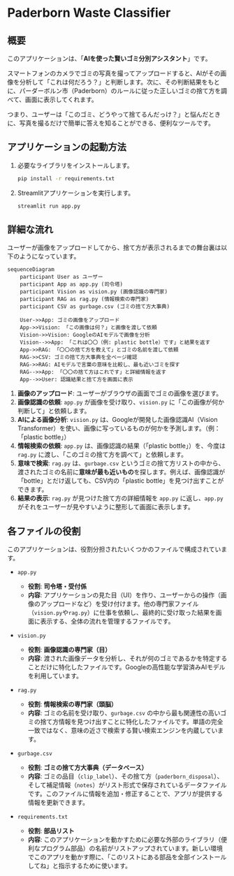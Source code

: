 # Paderborn Waste Classifier

## 概要

このアプリケーションは、「**AIを使った賢いゴミ分別アシスタント**」です。

スマートフォンのカメラでゴミの写真を撮ってアップロードすると、AIがその画像を分析して「これは何だろう？」と判断します。次に、その判断結果をもとに、パーダーボルン市（Paderborn）のルールに従った正しいゴミの捨て方を調べて、画面に表示してくれます。

つまり、ユーザーは「このゴミ、どうやって捨てるんだっけ？」と悩んだときに、写真を撮るだけで簡単に答えを知ることができる、便利なツールです。

## アプリケーションの起動方法

1.  必要なライブラリをインストールします。
    ```bash
    pip install -r requirements.txt
    ```

2.  Streamlitアプリケーションを実行します。
    ```bash
    streamlit run app.py
    ```

## 詳細な流れ

ユーザーが画像をアップロードしてから、捨て方が表示されるまでの舞台裏は以下のようになっています。

```mermaid
sequenceDiagram
    participant User as ユーザー
    participant App as app.py (司令塔)
    participant Vision as vision.py (画像認識の専門家)
    participant RAG as rag.py (情報検索の専門家)
    participant CSV as gurbage.csv (ゴミの捨て方大事典)

    User->>App: ゴミの画像をアップロード
    App->>Vision: 「この画像は何？」と画像を渡して依頼
    Vision->>Vision: GoogleのAIモデルで画像を分析
    Vision-->>App: 「これは〇〇（例: plastic bottle）です」と結果を返す
    App->>RAG: 「〇〇の捨て方を教えて」とゴミの名前を渡して依頼
    RAG->>CSV: ゴミの捨て方大事典を全ページ確認
    RAG->>RAG: AIモデルで言葉の意味を比較し、最も近いゴミを探す
    RAG-->>App: 「〇〇の捨て方はこれです」と詳細情報を返す
    App-->>User: 認識結果と捨て方を画面に表示
```

1.  **画像のアップロード**: ユーザーがブラウザの画面でゴミの画像を選びます。
2.  **画像認識の依頼**: `app.py` が画像を受け取り、`vision.py` に「この画像が何か判断して」と依頼します。
3.  **AIによる画像分析**: `vision.py` は、Googleが開発した画像認識AI（Vision Transformer）を使い、画像に写っているものが何かを予測します。（例：「plastic bottle」）
4.  **情報検索の依頼**: `app.py` は、画像認識の結果（「plastic bottle」）を、今度は `rag.py` に渡し、「このゴミの捨て方を調べて」と依頼します。
5.  **意味で検索**: `rag.py` は、`gurbage.csv` というゴミの捨て方リストの中から、渡されたゴミの名前に**意味が最も近いもの**を探します。例えば、画像認識が「bottle」とだけ返しても、CSV内の「plastic bottle」を見つけ出すことができます。
6.  **結果の表示**: `rag.py` が見つけた捨て方の詳細情報を `app.py` に返し、`app.py` がそれをユーザーが見やすいように整形して画面に表示します。

## 各ファイルの役割

このアプリケーションは、役割分担されたいくつかのファイルで構成されています。

-   `app.py`
    -   **役割**: **司令塔・受付係**
    -   **内容**: アプリケーションの見た目（UI）を作り、ユーザーからの操作（画像のアップロードなど）を受け付けます。他の専門家ファイル（`vision.py`や`rag.py`）に仕事を依頼し、最終的に受け取った結果を画面に表示する、全体の流れを管理するファイルです。

-   `vision.py`
    -   **役割**: **画像認識の専門家（目）**
    -   **内容**: 渡された画像データを分析し、それが何のゴミであるかを特定することだけに特化したファイルです。Googleの高性能な学習済みAIモデルを利用しています。

-   `rag.py`
    -   **役割**: **情報検索の専門家（頭脳）**
    -   **内容**: ゴミの名前を受け取り、`gurbage.csv` の中から最も関連性の高いゴミの捨て方情報を見つけ出すことに特化したファイルです。単語の完全一致ではなく、意味の近さで検索する賢い検索エンジンを内蔵しています。

-   `gurbage.csv`
    -   **役割**: **ゴミの捨て方大事典（データベース）**
    -   **内容**: ゴミの品目（`clip_label`）、その捨て方（`paderborn_disposal`）、そして補足情報（`notes`）がリスト形式で保存されているデータファイルです。このファイルに情報を追加・修正することで、アプリが提供する情報を更新できます。

-   `requirements.txt`
    -   **役割**: **部品リスト**
    -   **内容**: このアプリケーションを動かすために必要な外部のライブラリ（便利なプログラム部品）の名前がリストアップされています。新しい環境でこのアプリを動かす際に、「このリストにある部品を全部インストールしてね」と指示するために使います。